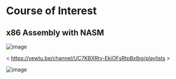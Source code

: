 # Course of Interest
## x86 Assembly with NASM

![image](https://github.com/Apollo-Apostolos/Learning-x86-with-NASM/assets/53583068/ad7c1a11-8b49-4f74-8754-406d58501e4b)


< https://yewtu.be/channel/UC7KBXRtv-EkiOFsRtpBxIbg/playlists >

![image](https://github.com/Apollo-Apostolos/Learning-x86-with-NASM/assets/53583068/dcb669ac-5014-4ea3-b85b-1b767a95b197)

